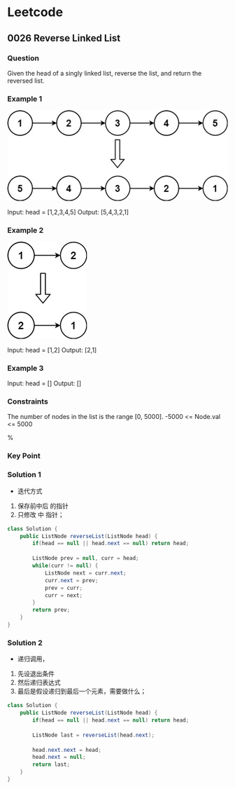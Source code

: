 # Leetcode

## 0026 Reverse Linked List

### Question

Given the head of a singly linked list, reverse the list, and return the reversed list.

### Example 1

![picture 1](../images/d4853376fc78fb77998e4f784cf9b0d889b93a62408f6e44e2fe0933c189426a.png)  

Input: head = [1,2,3,4,5]
Output: [5,4,3,2,1]

### Example 2

![picture 2](../images/c4db995454ac07c79bb9f5679b81582b5dbdad9369221c8a870fb8f860d0b1b5.png)  

Input: head = [1,2]
Output: [2,1]

### Example 3

Input: head = []
Output: []

### Constraints

The number of nodes in the list is the range [0, 5000].
-5000 <= Node.val <= 5000

%

### Key Point

### Solution 1

* 迭代方式

1. 保存前中后 的指针
2. 只修改 中 指针；

```java
class Solution {
    public ListNode reverseList(ListNode head) {
        if(head == null || head.next == null) return head;

        ListNode prev = null, curr = head;
        while(curr != null) {
            ListNode next = curr.next;
            curr.next = prev;
            prev = curr;
            curr = next;
        }
        return prev;
    }
}
```

### Solution 2

* 递归调用，

1. 先设退出条件
2. 然后递归表达式
3. 最后是假设递归到最后一个元素，需要做什么；

```java
class Solution {
    public ListNode reverseList(ListNode head) {
        if(head == null || head.next == null) return head;

        ListNode last = reverseList(head.next);

        head.next.next = head;
        head.next = null;
        return last;
    }
}
```
